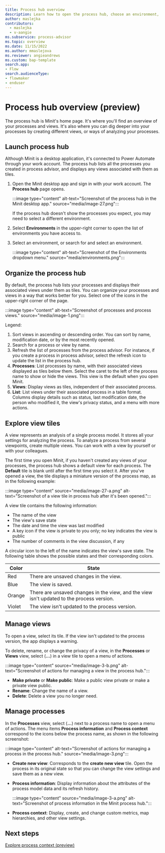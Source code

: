 ```yaml
---
title: Process hub overview
description: Learn how to open the process hub, choose an environment, and understand view tiles in the Minit desktop application for Microsoft Power Automate process advisor. 
author: maslejka
contributors:
  - maslejka
  - v-aangie
ms.subservice: process-advisor
ms.topic: overview
ms.date: 11/15/2022
ms.author: mmaslejova
ms.reviewer: angieandrews
ms.custom: bap-template
search.app:
- Flow
search.audienceType:
- flowmaker
- enduser
---
```


# Process hub overview (preview)


The process hub is Minit's home page. It's where you'll find an overview of your processes and views. It's also where you can dig deeper into your processes by creating different views, or ways of analyzing your processes.

## Launch  process hub

Although Minit is a desktop application, it's connected to Power Automate through your work account. The process hub lists all the processes you created in process advisor, and displays any views associated with them as tiles.

1. Open the Minit desktop app and sign in with your work account. The **Process hub** page opens.

    :::image type="content" alt-text="Screenshot of the process hub in the Minit desktop app." source="media/image-27.png":::

    If the process hub doesn't show the processes you expect, you may need to select a different environment.

1. Select **Environments** in the upper-right corner to open the list of environments you have access to.

1. Select an environment, or search for and select an environment.

    :::image type="content" alt-text="Screenshot of the Environments dropdown menu." source="media/environments.png":::

## Organize the process hub

By default, the process hub lists your processes and displays their associated views under them as tiles. You can organize your processes and views in a way that works better for you. Select one of the icons in the upper-right corner of the page.

:::image type="content" alt-text="Screenshot of processes and process views." source="media/image-1.png":::

Legend:

1. Sort views in ascending or descending order. You can sort by name, modification date, or by the most recently opened.
1. Search for a process or view by name.
1. Refresh the list of processes from the process advisor. For instance, if you create a process in process advisor, select the refresh icon to update the list in the process hub.
1. **Processes**: List processes by name, with their associated views displayed as tiles below them. Select the caret to the left of the process name to show or hide the views. This view is the default when you open Minit.
1. **Views**: Display views as tiles, independent of their associated process.
1. **List**: List views under their associated process in a table format. Columns display details such as status, last modification date, the person who modified it, the view's privacy status, and a menu with more actions.

## Explore view tiles

A view represents an analysis of a single process model. It stores all your settings for analyzing the process. To analyze a process from several viewpoints, create multiple views. You can work with a view by yourself or with your colleagues.

The first time you open Minit, if you haven't created any views of your processes, the process hub shows a default view for each process. The **Default** tile is blank until after the first time you select it. After you've opened a view, the tile displays a miniature version of the process map, as in the following example:

:::image type="content" source="media/image-27-a.png" alt-text="Screenshot of a view tile in process hub after it's been opened.":::

A view tile contains the following information:

- The name of the view
- The view's save state
- The date and time the view was last modified
- A key icon if the view is private to you only; no key indicates the view is public
- The number of comments in the view discussion, if any

A circular icon to the left of the name indicates the view's save state. The following table shows the possible states and their corresponding colors.

| Color | State |
|---------|---------|
| Red |  There are unsaved changes in the view. |
| Blue | The view is saved. |
| Orange | There are unsaved changes in the view, and the view isn't updated to the process version. |
| Violet | The view isn't updated to the process version. |

## Manage views

To open a view, select its tile. If the view isn't updated to the process version, the app displays a warning.

To delete, rename, or change the privacy of a view, in the **Processes** or **Views** view, select (**...**) in a view tile to open a menu of actions.

:::image type="content" source="media/image-3-b.png" alt-text="Screenshot of actions for managing a view in the process hub.":::

- **Make private** or **Make public**: Make a public view private or make a private view public.
- **Rename**: Change the name of a view.
- **Delete**: Delete a view you no longer need.

## Manage processes

In the **Processes** view, select (**...**) next to a process name to open a menu of actions. The menu items **Process information** and **Process context** correspond to the icons below the process name, as shown in the following screenshot:

:::image type="content" alt-text="Screenshot of actions for managing a process in the process hub." source="media/image-3.png":::

- **Create new view**: Corresponds to the **create new view** tile. Open the process in its original state so that you can change the view settings and save them as a new view.

- **Process information**: Display information about the attributes of the process model data and its refresh history.

    :::image type="content" source="media/image-3-a.png" alt-text="Screenshot of process information in the Minit process hub.":::

- **Process context**: Display, create, and change custom metrics, map hierarchies, and other view settings.

## Next steps

[Explore process context (preview)](process-context.md)
